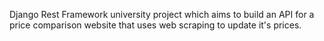 Django Rest Framework university project which aims to build an API for a price comparison website that uses web scraping to update it's prices.  
